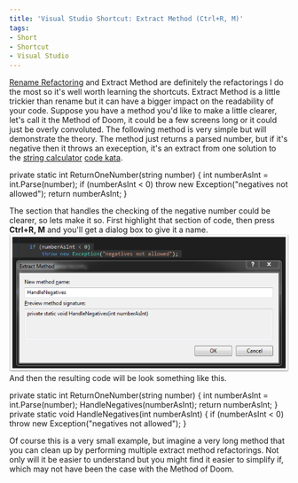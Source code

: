 ```yaml
---
title: 'Visual Studio Shortcut: Extract Method (Ctrl+R, M)'
tags:
- Short
- Shortcut
- Visual Studio
---
```


[Rename Refactoring](http://mttmccb.net/blog/2015/visual-studio-2013-rename-f2) and Extract Method are definitely the refactorings I do the most so it's well worth learning the shortcuts. Extract Method is a little trickier than rename but it can have a bigger impact on the readability of your code. 
Suppose you have a method you'd like to make a little clearer, let's call it the Method of Doom, it could be a few screens long or it could just be overly convoluted. The following method is very simple but will demonstrate the theory. The method just returns a parsed number, but if it's negative then it throws an exeception, it's an extract from one solution to the 
[string calculator](http://osherove.com/tdd-kata-1/) 
[code kata](http://mttmccb.net/blog/2014/edge-cases-of-tomorrow?rq=code%20kata).

private static int ReturnOneNumber(string number) { int numberAsInt = int.Parse(number); if (numberAsInt < 0) throw new Exception("negatives not allowed"); return numberAsInt; }

The section that handles the checking of the negative number could be clearer, so lets make it so. First highlight that section of code, then press 
**Ctrl+R, M**
 and you'll get a dialog box to give it a name. 
![](/images/static_52001c0be4b09bc7c9f838c9_52224ed3e4b0ba9919a3e0e1_55453081e4b03d21cf467e23_1430597762287__img.png) 
And then the resulting code will be look something like this.

private static int ReturnOneNumber(string number) { int numberAsInt = int.Parse(number); HandleNegatives(numberAsInt); return numberAsInt; } private static void HandleNegatives(int numberAsInt) { if (numberAsInt < 0) throw new Exception("negatives not allowed"); }

Of course this is a very small example, but imagine a very long method that you can clean up by performing multiple extract method refactorings. Not only will it be easier to understand but you might find it easier to simplify if, which may not have been the case with the Method of Doom.
